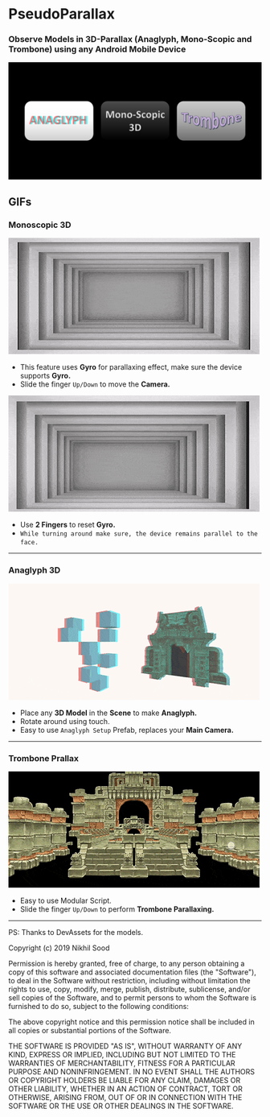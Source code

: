 # PseudoParallax
### Observe Models in 3D-Parallax (Anaglyph, Mono-Scopic and Trombone) using any Android Mobile Device
<img src="Screenshots/01.png">

## GIFs
### Monoscopic 3D
<img src="GIFs/Monoscopic_01_min.gif">

- This feature uses **Gyro** for parallaxing effect, make sure the device supports **Gyro.**
- Slide the finger `Up/Down` to move the **Camera.** 
<img src="GIFs/Monoscopic_02_min.gif">

- Use **2 Fingers** to reset **Gyro.**
- `While turning around make sure, the device remains parallel to the face.`
<hr>

### Anaglyph 3D
<img src="GIFs/Anaglyph_min.gif">

- Place any **3D Model** in the **Scene** to make **Anaglyph.**
- Rotate around using touch.
- Easy to use `Anaglyph Setup` Prefab, replaces your **Main Camera.**
<hr>

### Trombone Prallax
<img src="GIFs/Trombone_min.gif">

- Easy to use Modular Script.
- Slide the finger `Up/Down` to perform **Trombone Parallaxing.** 
<hr>

PS: Thanks to DevAssets for the models.


Copyright (c) 2019 Nikhil Sood

Permission is hereby granted, free of charge, to any person obtaining a copy
of this software and associated documentation files (the "Software"), to deal
in the Software without restriction, including without limitation the rights
to use, copy, modify, merge, publish, distribute, sublicense, and/or sell
copies of the Software, and to permit persons to whom the Software is
furnished to do so, subject to the following conditions:

The above copyright notice and this permission notice shall be included in all
copies or substantial portions of the Software.

THE SOFTWARE IS PROVIDED "AS IS", WITHOUT WARRANTY OF ANY KIND, EXPRESS OR
IMPLIED, INCLUDING BUT NOT LIMITED TO THE WARRANTIES OF MERCHANTABILITY,
FITNESS FOR A PARTICULAR PURPOSE AND NONINFRINGEMENT. IN NO EVENT SHALL THE
AUTHORS OR COPYRIGHT HOLDERS BE LIABLE FOR ANY CLAIM, DAMAGES OR OTHER
LIABILITY, WHETHER IN AN ACTION OF CONTRACT, TORT OR OTHERWISE, ARISING FROM,
OUT OF OR IN CONNECTION WITH THE SOFTWARE OR THE USE OR OTHER DEALINGS IN THE
SOFTWARE.
